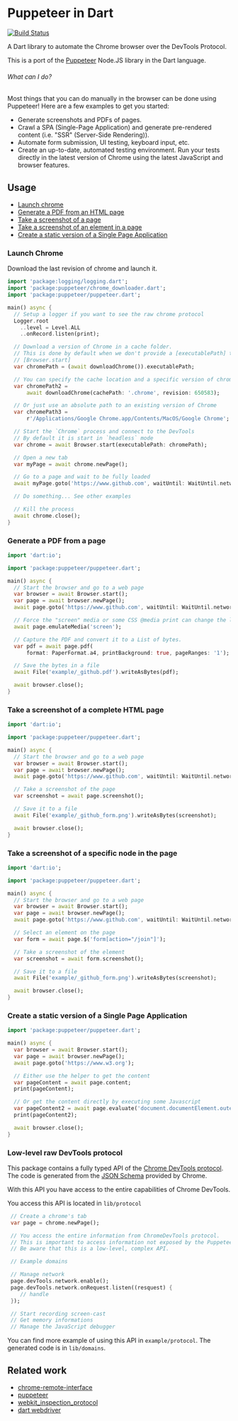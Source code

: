 # Puppeteer in Dart

[![Build Status](https://travis-ci.org/xvrh/puppeteer-dart.svg?branch=master)](https://travis-ci.org/xvrh/puppeteer-dart)

A Dart library to automate the Chrome browser over the DevTools Protocol.

This is a port of the [Puppeteer](https://pptr.dev/) Node.JS library in the Dart language.

###### What can I do?

Most things that you can do manually in the browser can be done using Puppeteer! Here are a few examples to get you started:

* Generate screenshots and PDFs of pages.
* Crawl a SPA (Single-Page Application) and generate pre-rendered content (i.e. "SSR" (Server-Side Rendering)).
* Automate form submission, UI testing, keyboard input, etc.
* Create an up-to-date, automated testing environment. Run your tests directly in the latest version of Chrome using the latest JavaScript and browser features.

## Usage
* [Launch chrome](#launch-chrome)
* [Generate a PDF from an HTML page](#generate-a-pdf-from-a-page)
* [Take a screenshot of a page](#take-a-screenshot-of-a-complete-html-page)
* [Take a screenshot of an element in a page](#take-a-screenshot-of-a-specific-node-in-the-page)
* [Create a static version of a Single Page Application](#create-a-static-version-of-a-single-page-application)

### Launch Chrome

Download the last revision of chrome and launch it.
```dart
import 'package:logging/logging.dart';
import 'package:puppeteer/chrome_downloader.dart';
import 'package:puppeteer/puppeteer.dart';

main() async {
  // Setup a logger if you want to see the raw chrome protocol
  Logger.root
    ..level = Level.ALL
    ..onRecord.listen(print);

  // Download a version of Chrome in a cache folder.
  // This is done by default when we don't provide a [executablePath] to
  // [Browser.start]
  var chromePath = (await downloadChrome()).executablePath;

  // You can specify the cache location and a specific version of chrome
  var chromePath2 =
      await downloadChrome(cachePath: '.chrome', revision: 650583);

  // Or just use an absolute path to an existing version of Chrome
  var chromePath3 =
      r'/Applications/Google Chrome.app/Contents/MacOS/Google Chrome';

  // Start the `Chrome` process and connect to the DevTools
  // By default it is start in `headless` mode
  var chrome = await Browser.start(executablePath: chromePath);

  // Open a new tab
  var myPage = await chrome.newPage();

  // Go to a page and wait to be fully loaded
  await myPage.goto('https://www.github.com', waitUntil: WaitUntil.networkIdle);

  // Do something... See other examples

  // Kill the process
  await chrome.close();
}
```

### Generate a PDF from a page

```dart
import 'dart:io';

import 'package:puppeteer/puppeteer.dart';

main() async {
  // Start the browser and go to a web page
  var browser = await Browser.start();
  var page = await browser.newPage();
  await page.goto('https://www.github.com', waitUntil: WaitUntil.networkIdle);

  // Force the "screen" media or some CSS @media print can change the look
  await page.emulateMedia('screen');

  // Capture the PDF and convert it to a List of bytes.
  var pdf = await page.pdf(
      format: PaperFormat.a4, printBackground: true, pageRanges: '1');

  // Save the bytes in a file
  await File('example/_github.pdf').writeAsBytes(pdf);

  await browser.close();
}
```

### Take a screenshot of a complete HTML page

```dart
import 'dart:io';

import 'package:puppeteer/puppeteer.dart';

main() async {
  // Start the browser and go to a web page
  var browser = await Browser.start();
  var page = await browser.newPage();
  await page.goto('https://www.github.com', waitUntil: WaitUntil.networkIdle);

  // Take a screenshot of the page
  var screenshot = await page.screenshot();

  // Save it to a file
  await File('example/_github_form.png').writeAsBytes(screenshot);

  await browser.close();
}
```

### Take a screenshot of a specific node in the page
```dart
import 'dart:io';

import 'package:puppeteer/puppeteer.dart';

main() async {
  // Start the browser and go to a web page
  var browser = await Browser.start();
  var page = await browser.newPage();
  await page.goto('https://www.github.com', waitUntil: WaitUntil.networkIdle);

  // Select an element on the page
  var form = await page.$('form[action="/join"]');

  // Take a screenshot of the element
  var screenshot = await form.screenshot();

  // Save it to a file
  await File('example/_github_form.png').writeAsBytes(screenshot);

  await browser.close();
}
```

### Create a static version of a Single Page Application
```dart
import 'package:puppeteer/puppeteer.dart';

main() async {
  var browser = await Browser.start();
  var page = await browser.newPage();
  await page.goto('https://www.w3.org');

  // Either use the helper to get the content
  var pageContent = await page.content;
  print(pageContent);

  // Or get the content directly by executing some Javascript
  var pageContent2 = await page.evaluate('document.documentElement.outerHTML');
  print(pageContent2);

  await browser.close();
}
```

### Low-level raw DevTools protocol
This package contains a fully typed API of the [Chrome DevTools protocol](https://chromedevtools.github.io/devtools-protocol/).
The code is generated from the [JSON Schema](https://github.com/ChromeDevTools/devtools-protocol) provided by Chrome.

With this API you have access to the entire capabilities of Chrome DevTools.

You access this API is located in `lib/protocol`
```dart
 // Create a chrome's tab
 var page = chrome.newPage();

 // You access the entire information from ChromeDevTools protocol.
 // This is important to access information not exposed by the Puppeteer API
 // Be aware that this is a low-level, complex API.

 // Example domains

 // Manage network
 page.devTools.network.enable();
 page.devTools.network.onRequest.listen((resquest) {
    // handle
 });

 // Start recording screen-cast
 // Get memory informations
 // Manage the JavaScript debugger
```

You can find more example of using this API in `example/protocol`. The generated code is in `lib/domains`.


## Related work
 * [chrome-remote-interface](https://github.com/cyrus-and/chrome-remote-interface)
 * [puppeteer](https://github.com/GoogleChrome/puppeteer)
 * [webkit_inspection_protocol](https://github.com/google/webkit_inspection_protocol.dart)
 * [dart webdriver](https://github.com/google/webdriver.dart)
